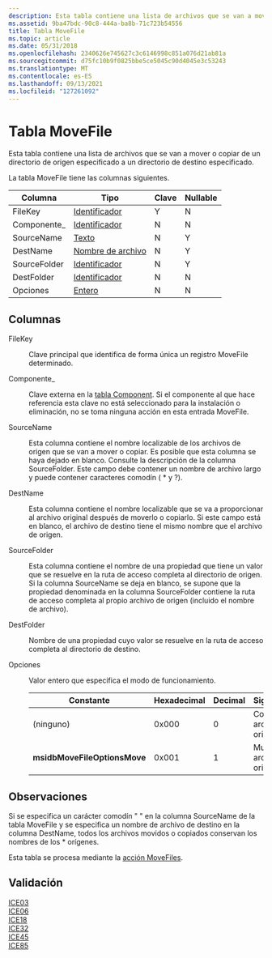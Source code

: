 ```yaml
---
description: Esta tabla contiene una lista de archivos que se van a mover o copiar de un directorio de origen especificado a un directorio de destino especificado.
ms.assetid: 9ba47bdc-90c8-444a-ba8b-71c723b54556
title: Tabla MoveFile
ms.topic: article
ms.date: 05/31/2018
ms.openlocfilehash: 2340626e745627c3c6146998c851a076d21ab81a
ms.sourcegitcommit: d75fc10b9f0825bbe5ce5045c90d4045e3c53243
ms.translationtype: MT
ms.contentlocale: es-ES
ms.lasthandoff: 09/13/2021
ms.locfileid: "127261092"
---
```

# <a name="movefile-table"></a>Tabla MoveFile

Esta tabla contiene una lista de archivos que se van a mover o copiar de un directorio de origen especificado a un directorio de destino especificado.

La tabla MoveFile tiene las columnas siguientes.



| Columna       | Tipo                         | Clave | Nullable |
|--------------|------------------------------|-----|----------|
| FileKey      | [Identificador](identifier.md) | Y   | N        |
| Componente\_  | [Identificador](identifier.md) | N   | N        |
| SourceName   | [Texto](text.md)             | N   | Y        |
| DestName     | [Nombre de archivo](filename.md)     | N   | Y        |
| SourceFolder | [Identificador](identifier.md) | N   | Y        |
| DestFolder   | [Identificador](identifier.md) | N   | N        |
| Opciones      | [Entero](integer.md)       | N   | N        |



 

## <a name="columns"></a>Columnas

<dl> <dt>

<span id="FileKey"></span><span id="filekey"></span><span id="FILEKEY"></span>FileKey
</dt> <dd>

Clave principal que identifica de forma única un registro MoveFile determinado.

</dd> <dt>

<span id="Component_"></span><span id="component_"></span><span id="COMPONENT_"></span>Componente\_
</dt> <dd>

Clave externa en la [tabla Component](component-table.md). Si el componente al que hace referencia esta clave no está seleccionado para la instalación o eliminación, no se toma ninguna acción en esta entrada MoveFile.

</dd> <dt>

<span id="SourceName"></span><span id="sourcename"></span><span id="SOURCENAME"></span>SourceName
</dt> <dd>

Esta columna contiene el nombre localizable de los archivos de origen que se van a mover o copiar. Es posible que esta columna se haya dejado en blanco. Consulte la descripción de la columna SourceFolder. Este campo debe contener un nombre de archivo largo y puede contener caracteres comodín ( \* y ?).

</dd> <dt>

<span id="DestName"></span><span id="destname"></span><span id="DESTNAME"></span>DestName
</dt> <dd>

Esta columna contiene el nombre localizable que se va a proporcionar al archivo original después de moverlo o copiarlo. Si este campo está en blanco, el archivo de destino tiene el mismo nombre que el archivo de origen.

</dd> <dt>

<span id="SourceFolder"></span><span id="sourcefolder"></span><span id="SOURCEFOLDER"></span>SourceFolder
</dt> <dd>

Esta columna contiene el nombre de una propiedad que tiene un valor que se resuelve en la ruta de acceso completa al directorio de origen. Si la columna SourceName se deja en blanco, se supone que la propiedad denominada en la columna SourceFolder contiene la ruta de acceso completa al propio archivo de origen (incluido el nombre de archivo).

</dd> <dt>

<span id="DestFolder"></span><span id="destfolder"></span><span id="DESTFOLDER"></span>DestFolder
</dt> <dd>

Nombre de una propiedad cuyo valor se resuelve en la ruta de acceso completa al directorio de destino.

</dd> <dt>

<span id="Options"></span><span id="options"></span><span id="OPTIONS"></span>Opciones
</dt> <dd>

Valor entero que especifica el modo de funcionamiento.



| Constante                     | Hexadecimal | Decimal | Significado               |
|------------------------------|-------------|---------|-----------------------|
| (ninguno)                       | 0x000       | 0       | Copie el archivo de origen. |
| **msidbMoveFileOptionsMove** | 0x001       | 1       | Mueva el archivo de origen. |



 

</dd> </dl>

## <a name="remarks"></a>Observaciones

Si se especifica un carácter comodín " " en la columna SourceName de la tabla MoveFile y se especifica un nombre de archivo de destino en la columna DestName, todos los archivos movidos o copiados conservan los nombres de los \* orígenes.

Esta tabla se procesa mediante la [acción MoveFiles](movefiles-action.md).

## <a name="validation"></a>Validación

<dl>

[ICE03](ice03.md)  
[ICE06](ice06.md)  
[ICE18](ice18.md)  
[ICE32](ice32.md)  
[ICE45](ice45.md)  
[ICE85](ice85.md)  
</dl>

 

 



